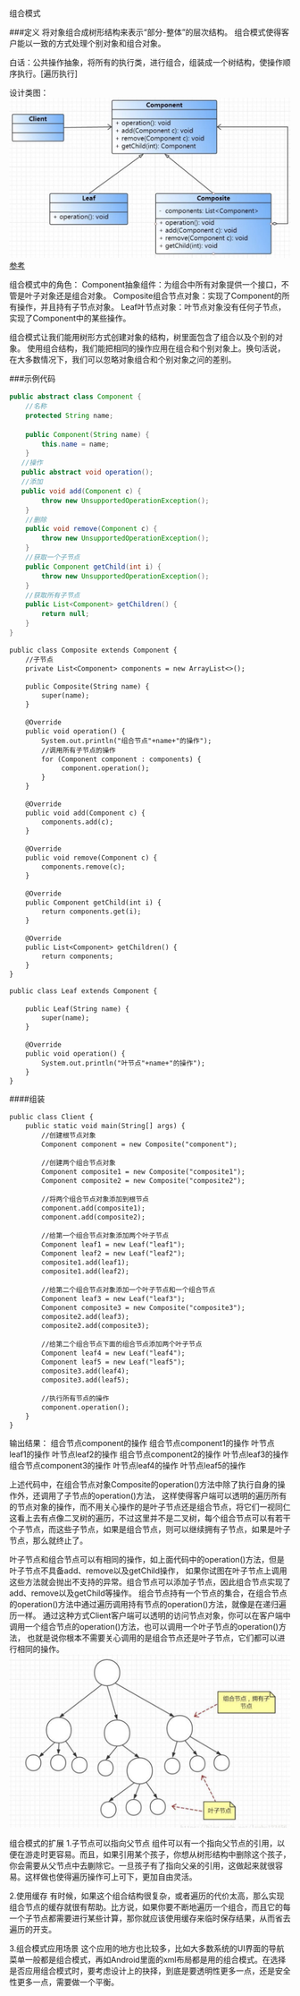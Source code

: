 组合模式


###定义
将对象组合成树形结构来表示“部分-整体”的层次结构。
组合模式使得客户能以一致的方式处理个别对象和组合对象。

白话：公共操作抽象，将所有的执行类，进行组合，组装成一个树结构，使操作顺序执行。[遍历执行]

设计类图：
![设计类型](./image/组合模式1.jpg)
[参考](https://blog.csdn.net/lyabc123456/article/details/80415830)


组合模式中的角色：
Component抽象组件：为组合中所有对象提供一个接口，不管是叶子对象还是组合对象。
Composite组合节点对象：实现了Component的所有操作，并且持有子节点对象。
Leaf叶节点对象：叶节点对象没有任何子节点，实现了Component中的某些操作。

组合模式让我们能用树形方式创建对象的结构，树里面包含了组合以及个别的对象。
使用组合结构，我们能把相同的操作应用在组合和个别对象上。换句活说，在大多数情况下，我们可以忽略对象组合和个别对象之问的差别。

###示例代码
```java
public abstract class Component {
    //名称
    protected String name;

    public Component(String name) {
        this.name = name;
    }
   //操作
   public abstract void operation();
   //添加
   public void add(Component c) {
        throw new UnsupportedOperationException();
    }
    //删除
    public void remove(Component c) {
        throw new UnsupportedOperationException();
    }
    //获取一个子节点
    public Component getChild(int i) {
        throw new UnsupportedOperationException();
    }
    //获取所有子节点
    public List<Component> getChildren() {
        return null;
    }
}
```

```shell script
public class Composite extends Component {
    //子节点
    private List<Component> components = new ArrayList<>();

    public Composite(String name) {
        super(name);
    }

    @Override
    public void operation() {
        System.out.println("组合节点"+name+"的操作");
        //调用所有子节点的操作
        for (Component component : components) {
             component.operation();
        }
    }

    @Override
    public void add(Component c) {
        components.add(c);
    }

    @Override
    public void remove(Component c) {
        components.remove(c);
    }

    @Override
    public Component getChild(int i) {
        return components.get(i);
    }

    @Override
    public List<Component> getChildren() {
        return components;
    }
}
```

```shell script
public class Leaf extends Component {

    public Leaf(String name) {
        super(name);
    }

    @Override
    public void operation() {
        System.out.println("叶节点"+name+"的操作");
    }
}
```

####组装
```shell script
public class Client {
    public static void main(String[] args) {
        //创建根节点对象
        Component component = new Composite("component");

        //创建两个组合节点对象
        Component composite1 = new Composite("composite1");
        Component composite2 = new Composite("composite2");

        //将两个组合节点对象添加到根节点
        component.add(composite1);
        component.add(composite2);

        //给第一个组合节点对象添加两个叶子节点
        Component leaf1 = new Leaf("leaf1");
        Component leaf2 = new Leaf("leaf2");
        composite1.add(leaf1);
        composite1.add(leaf2);

        //给第二个组合节点对象添加一个叶子节点和一个组合节点
        Component leaf3 = new Leaf("leaf3");
        Component composite3 = new Composite("composite3");
        composite2.add(leaf3);
        composite2.add(composite3);

        //给第二个组合节点下面的组合节点添加两个叶子节点
        Component leaf4 = new Leaf("leaf4");
        Component leaf5 = new Leaf("leaf5");
        composite3.add(leaf4);
        composite3.add(leaf5);

        //执行所有节点的操作
        component.operation();
    }
}
```

输出结果：
组合节点component的操作
组合节点component1的操作
叶节点leaf1的操作
叶节点leaf2的操作
组合节点component2的操作
叶节点leaf3的操作
组合节点component3的操作
叶节点leaf4的操作
叶节点leaf5的操作


上述代码中，在组合节点对象Composite的operation()方法中除了执行自身的操作外，还调用了子节点的operation()方法，
这样使得客户端可以透明的遍历所有的节点对象的操作，而不用关心操作的是叶子节点还是组合节点，将它们一视同仁
这看上去有点像二叉树的遍历，不过这里并不是二叉树，每个组合节点可以有若干个子节点，而这些子节点，如果是组合节点，则可以继续拥有子节点，如果是叶子节点，那么就终止了。

叶子节点和组合节点可以有相同的操作，如上面代码中的operation()方法，但是叶子节点不具备add、remove以及getChild操作，
如果你试图在叶子节点上调用这些方法就会抛出不支持的异常。组合节点可以添加子节点，因此组合节点实现了add、remove以及getChild等操作。
组合节点持有一个节点的集合，在组合节点的operation()方法中通过遍历调用持有节点的operation()方法，就像是在递归遍历一样。
通过这种方式Client客户端可以透明的访问节点对象，你可以在客户端中调用一个组合节点的operation()方法，也可以调用一个叶子节点的operation()方法，
也就是说你根本不需要关心调用的是组合节点还是叶子节点，它们都可以进行相同的操作。
![树结构](./image/组合2.jpg)


组合模式的扩展
1.子节点可以指向父节点
组件可以有一个指向父节点的引用，以便在游走时更容易。而且，如果引用某个孩子，你想从树形结构中删除这个孩子，你会需要从父节点中去蒯除它。一旦孩子有了指向父亲的引用，这做起来就很容易。这样做也使得遍历操作可上可下，更加自由灵活。

2.使用缓存
有时候，如果这个组合结构很复杂，或者遍历的代价太高，那么实现组合节点的缓存就很有帮助。比方说，如果你要不断地遍历一个组合，而且它的每一个子节点都需要进行某些计算，那你就应该使用缓存来临时保存结果，从而省去遍历的开支。

3.组合模式应用场景
这个应用的地方也比较多，比如大多数系统的UI界面的导航菜单一般都是组合模式，再如Android里面的xml布局都是用的组合模式。在选择是否应用组合模式时，要考虑设计上的抉择，到底是要透明性更多一点，还是安全性更多一点，需要做一个平衡。